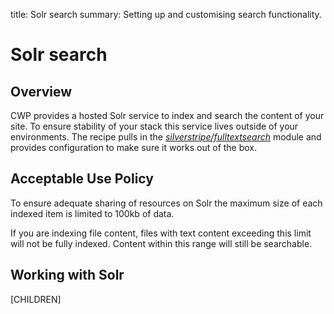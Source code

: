 title: Solr search
summary: Setting up and customising search functionality.

# Solr search

## Overview

CWP provides a hosted Solr service to index and search the content of your site. To ensure stability of your stack
this service lives outside of your environments. The recipe pulls in the [*silverstripe/fulltextsearch*](https://github.com/silverstripe/silverstripe-fulltextsearch) module and
provides configuration to make sure it works out of the box.

## Acceptable Use Policy

To ensure adequate sharing of resources on Solr the maximum size of each indexed item is limited to 100kb of data.

If you are indexing file content, files with text content exceeding
this limit will not be fully indexed. Content within this range will still be searchable.

## Working with Solr

[CHILDREN]
